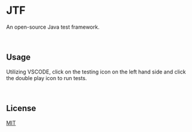 # JTF
An open-source Java test framework.

<br>

## Usage
Utilizing VSCODE, click on the testing icon on the left hand side and click the double play icon to run tests.

<br>

## License
[MIT](https://raw.githubusercontent.com/kliancombs/JTF/main/LICENSE)